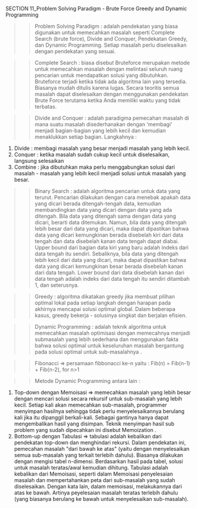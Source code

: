 SECTION 11_Problem Solving Paradigm - Brute Force Greedy and Dynamic Programming

>>Problem Solving Paradigm : adalah pendekatan yang biasa digunakan untuk memecahkan masalah seperti Complete Search (brute force), Divide and Conquer, Pendekatan Greedy, dan Dynamic Programming. Setiap masalah perlu diselesaikan dengan pendekatan yang sesuai.

>>Complete Search : biasa disebut Bruteforce merupakan metode untuk memecahkan masalah dengan melintasi seluruh ruang pencarian untuk mendapatkan solusi yang dibutuhkan. Bruteforce terjadi ketika tidak ada algoritma lain yang tersedia.  Biasanya mudah ditulis karena lugas.  Secara teoritis semua masalah dapat diselesaikan dengan menggunakan pendekatan Brute Force terutama ketika Anda memiliki waktu yang tidak terbatas.

>>Divide and Conquer : adalah paradigma pemecahan masalah di mana suatu masalah disederhanakan dengan 'membagi' menjadi bagian-bagian yang lebih kecil dan kemudian menaklukkan setiap bagian. 
Langkahnya : 
1. Divide : membagi masalah yang besar menjadi masalah yang lebih kecil.
2. Conquer : ketika masalah sudah cukup kecil untuk diselesaikan, langsung selesaikan
3. Combine : jika dibutuhkan maka perlu menggabungkan solusi dari masalah - masalah yang lebih kecil menjadi solusi untuk masalah yang besar.

>> Binary Search : adalah algoritma pencarian untuk data yang terurut. Pencarian dilakukan dengan cara menebak apakah data yang dicari berada ditengah-tengah data, kemudian membandingkan data yang dicari dengan data yang ada ditengah. Bila data yang ditengah sama dengan data yang dicari, berarti data ditemukan. Namun, bila data yang ditengah lebih besar dari data yang dicari, maka dapat dipastikan bahwa data yang dicari kemungkinan berada disebelah kiri dari data tengah dan data disebelah kanan data tengah dapat diabai. Upper bound dari bagian data kiri yang baru adalah indeks dari data tengah itu sendiri. Sebaliknya, bila data yang ditengah lebih kecil dari data yang dicari, maka dapat dipastikan bahwa data yang dicari kemungkinan besar berada disebelah kanan dari data tengah. Lower bound dari data disebelah kanan dari data tengah adalah indeks dari data tengah itu sendiri ditambah 1, dan seterusnya.

>>Greedy : algoritma dikatakan greedy jika membuat pilihan optimal lokal pada setiap langkah dengan harapan pada akhirnya mencapai solusi optimal global. Dalam beberapa kasus, greedy bekerja - solusinya singkat dan berjalan efisien.

>>Dynamic Programming : adalah teknik algoritma untuk memecahkan masalah optimisasi dengan memecahnya menjadi submasalah yang lebih sederhana dan menggunakan fakta bahwa solusi optimal untuk keseluruhan masalah bergantung pada solusi optimal untuk sub-masalahnya .

>>Fibonacci => persamaan fibbonacci ke-n yaitu : Fib(n) = Fib(n-1) + Fib(n-2), for n>1

>>Metode Dynamic Programming antara lain :
1. Top-down dengan Memoisasi => memecahkan masalah yang lebih besar dengan mencari solusi secara rekursif untuk sub-masalah yang lebih kecil. Setiap kali akan memecahkan sub-masalah, programmer menyimpan hasilnya sehingga tidak perlu menyelesaikannya berulang kali jika itu dipanggil berkali-kali. Sebagai gantinya hanya dapat mengembalikan hasil yang disimpan.  Teknik menyimpan hasil sub problem yang sudah dipecahkan ini disebut Memoization .
2. Bottom-up dengan Tabulasi => tabulasi adalah kebalikan dari pendekatan top-down dan menghindari rekursi.  Dalam pendekatan ini, pemecahan masalah "dari bawah ke atas" (yaitu dengan menyelesaikan semua sub-masalah yang terkait terlebih dahulu). Biasanya dilakukan dengan mengisi tabel n-dimensi. Berdasarkan hasil pada tabel, solusi untuk masalah teratas/awal kemudian dihitung.  Tabulasi adalah kebalikan dari Memoisasi, seperti dalam Memoisasi penyelesaian masalah dan mempertahankan peta dari sub-masalah yang sudah diselesaikan. Dengan kata lain, dalam memoisasi, melakukannya dari atas ke bawah. Artinya peyelesaian masalah teratas terlebih dahulu (yang biasanya berulang ke bawah untuk menyelesaikan sub-masalah).